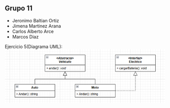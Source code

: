 ## Grupo 11
- Jeronimo Baltian Ortiz 
- Jimena Martinez Arana 
- Carlos Alberto Arce 
- Marcos Diaz


Ejercicio 5(Diagrama UML):
![Descripción de la imagen](./ejer5/imgs/diagramaUML.png)
